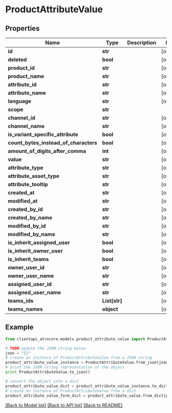 # ProductAttributeValue


## Properties
Name | Type | Description | Notes
------------ | ------------- | ------------- | -------------
**id** | **str** |  | [optional] 
**deleted** | **bool** |  | [optional] 
**product_id** | **str** |  | [optional] 
**product_name** | **str** |  | [optional] 
**attribute_id** | **str** |  | [optional] 
**attribute_name** | **str** |  | [optional] 
**language** | **str** |  | [optional] 
**scope** | **str** |  | 
**channel_id** | **str** |  | [optional] 
**channel_name** | **str** |  | [optional] 
**is_variant_specific_attribute** | **bool** |  | [optional] 
**count_bytes_instead_of_characters** | **bool** |  | [optional] 
**amount_of_digits_after_comma** | **int** |  | [optional] 
**value** | **str** |  | [optional] 
**attribute_type** | **str** |  | [optional] 
**attribute_asset_type** | **str** |  | [optional] 
**attribute_tooltip** | **str** |  | [optional] 
**created_at** | **str** |  | [optional] 
**modified_at** | **str** |  | [optional] 
**created_by_id** | **str** |  | [optional] 
**created_by_name** | **str** |  | [optional] 
**modified_by_id** | **str** |  | [optional] 
**modified_by_name** | **str** |  | [optional] 
**is_inherit_assigned_user** | **bool** |  | [optional] 
**is_inherit_owner_user** | **bool** |  | [optional] 
**is_inherit_teams** | **bool** |  | [optional] 
**owner_user_id** | **str** |  | [optional] 
**owner_user_name** | **str** |  | [optional] 
**assigned_user_id** | **str** |  | [optional] 
**assigned_user_name** | **str** |  | [optional] 
**teams_ids** | **List[str]** |  | [optional] 
**teams_names** | **object** |  | [optional] 

## Example

```python
from clientapi_atrocore.models.product_attribute_value import ProductAttributeValue

# TODO update the JSON string below
json = "{}"
# create an instance of ProductAttributeValue from a JSON string
product_attribute_value_instance = ProductAttributeValue.from_json(json)
# print the JSON string representation of the object
print ProductAttributeValue.to_json()

# convert the object into a dict
product_attribute_value_dict = product_attribute_value_instance.to_dict()
# create an instance of ProductAttributeValue from a dict
product_attribute_value_form_dict = product_attribute_value.from_dict(product_attribute_value_dict)
```
[[Back to Model list]](../README.md#documentation-for-models) [[Back to API list]](../README.md#documentation-for-api-endpoints) [[Back to README]](../README.md)



